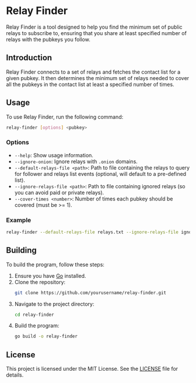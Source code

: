 # Relay Finder
Relay Finder is a tool designed to help you find the minimum set of public relays to subscribe to, ensuring that you share at least specified number of relays with the pubkeys you follow.

## Introduction

Relay Finder connects to a set of relays and fetches the contact list for a given pubkey. It then determines the minimum set of relays needed to cover all the pubkeys in the contact list at least a specified number of times.

## Usage

To use Relay Finder, run the following command:

```sh
relay-finder [options] <pubkey>
```

### Options

- `--help`: Show usage information.
- `--ignore-onion`: Ignore relays with `.onion` domains.
- `--default-relays-file <path>`: Path to file containing the relays to query for follower and relays list events (optional, will default to a pre-defined list).
- `--ignore-relays-file <path>`: Path to file containing ignored relays (so you can avoid paid or private relays).
- `--cover-times <number>`: Number of times each pubkey should be covered (must be >= 1).

### Example

```sh
relay-finder --default-relays-file relays.txt --ignore-relays-file ignore.txt --cover-times 3 <pubkey>
```

## Building

To build the program, follow these steps:

1. Ensure you have [Go](https://golang.org/) installed.
2. Clone the repository:
    ```sh
    git clone https://github.com/yourusername/relay-finder.git
    ```
3. Navigate to the project directory:
    ```sh
    cd relay-finder
    ```
4. Build the program:
    ```sh
    go build -o relay-finder
    ```

## License

This project is licensed under the MIT License. See the [LICENSE](LICENSE) file for details.